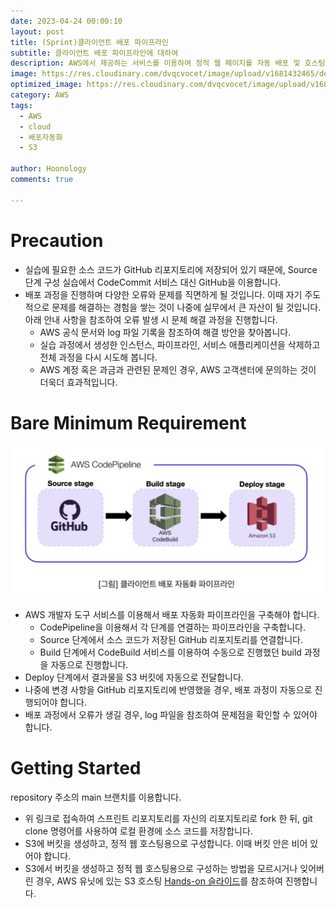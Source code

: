 ```yaml
---
date: 2023-04-24 00:00:10
layout: post
title: (Sprint)클라이언트 배포 파이프라인
subtitle: 클라이언트 배포 파이프라인에 대하여
description: AWS에서 제공하는 서비스를 이용하여 정적 웹 페이지를 자동 배포 및 호스팅하는 파이프라인을 구축해보자
image: https://res.cloudinary.com/dvqcvocet/image/upload/v1681432465/dev-jeans_%E1%84%87%E1%85%A9%E1%86%A8%E1%84%89%E1%85%A1%E1%84%87%E1%85%A9%E1%86%AB_y5n0eh.png
optimized_image: https://res.cloudinary.com/dvqcvocet/image/upload/v1681432465/dev-jeans_%E1%84%87%E1%85%A9%E1%86%A8%E1%84%89%E1%85%A1%E1%84%87%E1%85%A9%E1%86%AB_y5n0eh.png 
category: AWS
tags:
  - AWS
  - cloud
  - 배포자동화
  - S3 

author: Hoonology
comments: true

---
```


# Precaution
- 실습에 필요한 소스 코드가 GitHub 리포지토리에 저장되어 있기 때문에, Source 단계 구성 실습에서 CodeCommit 서비스 대신 GitHub을 이용합니다.
- 배포 과정을 진행하며 다양한 오류와 문제를 직면하게 될 것입니다. 이때 자기 주도적으로 문제를 해결하는 경험을 쌓는 것이 나중에 실무에서 큰 자산이 될 것입니다. 아래 안내 사항을 참조하여 오류 발생 시 문제 해결 과정을 진행합니다.
  - AWS 공식 문서와 log 파일 기록을 참조하여 해결 방안을 찾아봅니다.
  - 실습 과정에서 생성한 인스턴스, 파이프라인, 서비스 애플리케이션을 삭제하고 전체 과정을 다시 시도해 봅니다.
  - AWS 계정 혹은 과금과 관련된 문제인 경우, AWS 고객센터에 문의하는 것이 더욱더 효과적입니다.

# Bare Minimum Requirement
![pipeline](/assets/img/AWS/pipeline2.png)

- AWS 개발자 도구 서비스를 이용해서 배포 자동화 파이프라인을 구축해야 합니다.
  - CodePipeline을 이용해서 각 단계를 연결하는 파이프라인을 구축합니다.
  - Source 단계에서 소스 코드가 저장된 GitHub 리포지토리를 연결합니다.
  - Build 단계에서 CodeBuild 서비스를 이용하여 수동으로 진행했던 build 과정을 자동으로 진행합니다.
- Deploy 단계에서 결과물을 S3 버킷에 자동으로 전달합니다.
- 나중에 변경 사항을 GitHub 리포지토리에 반영했을 경우, 배포 과정이 자동으로 진행되어야 합니다.
- 배포 과정에서 오류가 생길 경우, log 파일을 참조하여 문제점을 확인할 수 있어야 합니다.


# Getting Started
repository 주소의 main 브랜치를 이용합니다.

- 위 링크로 접속하여 스프린트 리포지토리를 자신의 리포지토리로 fork 한 뒤, git clone 명령어를 사용하여 로컬 환경에 소스 코드를 저장합니다.
- S3에 버킷을 생성하고, 정적 웹 호스팅용으로 구성합니다.
이때 버킷 안은 비어 있어야 합니다.
- S3에서 버킷을 생성하고 정적 웹 호스팅용으로 구성하는 방법을 모르시거나 잊어버린 경우, AWS 유닛에 있는 S3 호스팅 [Hands-on 슬라이드](https://slides.com/codestates/hosting-s3)를 참조하여 진행합니다.